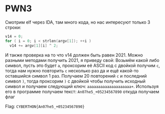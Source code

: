 # PWN3

Смотрим elf через IDA, там много кода, но нас интересуют только 3 строки:
```C
v14 = 0;
for ( i = 0; i < strlen(argv[1]); ++i )
  v14 += argv[1][i] ^ 2;
```
И также проверка на то что v14 должен быть равен 2021. Можно разными методами получить 2021, я приведу свой:
Возьмём какой либо символ, пусть это будет `a`, проксорим её ASCII код с двойкой получим `c`, тогда нам нужно повторить `c` несколько раз да и ещё какой-то оставшийся символ 1 раз.
Получаем 20 повторений `c` и последний символ `)`, тогда проксорим `)` с двойкой чтобы получить исходный символ и получаем следующий ключ: `aaaaaaaaaaaaaaaaaaaa+`. Используя его в программе получаем текст: `An07he5_+05234567890` откуда получаем флаг

Flag: `CYBERTHON{An07he5_+05234567890}`
